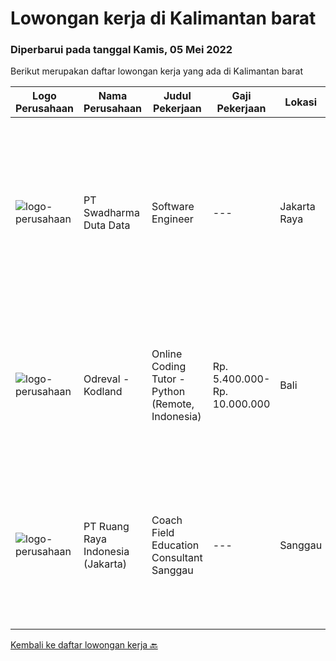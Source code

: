 
  # Lowongan kerja di Kalimantan barat

  ### Diperbarui pada tanggal Kamis, 05 Mei 2022

  Berikut merupakan daftar lowongan kerja yang ada di Kalimantan barat

  |Logo Perusahaan | Nama Perusahaan | Judul Pekerjaan | Gaji Pekerjaan | Lokasi | Deskripsi | Tanggal diunggah | Pranala |
  | -------------- | --------------- | --------------- | --------- | --------- | -------------- | ------- | ----------- |
  |![logo-perusahaan](https://image-service-cdn.seek.com.au/e55e3708620a7ff5e7da329d1725ee01ed113417/ee4dce1061f3f616224767ad58cb2fc751b8d2dc)|PT Swadharma Duta Data|Software Engineer|---|Jakarta Raya|Software Development (.net) Memahami konsep pengembangan aplikasi Memahami konsep Microservices Architecture Familiar dengan Konsep Dasar dari Linux...|Senin, 18 April 2022|https://www.jobstreet.co.id/id/job/software-engineer-3857431?token=0~7f2df2d7-9e2e-4041-bfc4-7267a5fded30&sectionRank=1&jobId=jobstreet-id-job-3857431|
|![logo-perusahaan](https://image-service-cdn.seek.com.au/4f8967a481e79165e4bd3645db3156706ef190b8/ee4dce1061f3f616224767ad58cb2fc751b8d2dc)|Odreval - Kodland|Online Coding Tutor - Python (Remote, Indonesia)|Rp. 5.400.000-Rp. 10.000.000|Bali|Kodland adalah international coding school yang mendidik anak usia 7-17 tahun. Kami adalah perusahaan start-up yang berpengalaman dan terus berkembang...|Rabu, 13 April 2022|https://www.jobstreet.co.id/id/job/online-coding-tutor-python-remote-indonesia-4915076/origin/my?token=0~7f2df2d7-9e2e-4041-bfc4-7267a5fded30&sectionRank=2&jobId=jobstreet-my-job-4915076|
|![logo-perusahaan](https://image-service-cdn.seek.com.au/7eee59ea5934120f389dd02961ddcb6b62946481/ee4dce1061f3f616224767ad58cb2fc751b8d2dc)|PT Ruang Raya Indonesia (Jakarta)|Coach Field Education Consultant Sanggau|---|Sanggau|Ruangguru is a tech-enabled education company that provides a one-stop learning experience for students to have better access to quality content and...|Senin, 11 April 2022|https://www.jobstreet.co.id/id/job/coach-field-education-consultant-sanggau-1031214515?token=0~7f2df2d7-9e2e-4041-bfc4-7267a5fded30&sectionRank=3&jobId=jobstreet-id-job-1031214515|


  [Kembali ke daftar lowongan kerja 🔙](../README.md#daftar-lowongan-kerja)
  